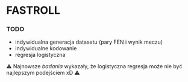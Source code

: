 # FASTROLL

### TODO
- indywidualna generacja datasetu (pary FEN i wynik meczu)
- indywidualne kodowanie
- regresja logistyczna

⚠ Najnowsze *badania* wykazały, że logistyczna regresja może nie być najlepszym podejściem xD ⚠